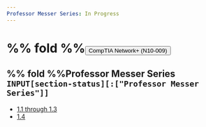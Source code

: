 ```yaml
---
Professor Messer Series: In Progress
---
```

# %% fold %%<button class="section-heading heading-collapse-indicator" role="button"><span class="text"> CompTIA Network+ (N10-009)</span></button>
## %% fold %%<span class="section-sub-heading heading-collapse-indicator">Professor Messer Series</span> `INPUT[section-status][:["Professor Messer Series"]]`
<div class="content-menu">
  <ul>
    <li>
      <a href="obsidian://open?vault=Codepedia&file=CompTIA Network+/Messer/1.1-1.3">
        <span>1.1 through 1.3</span>
      </a>
    </li>
    <li>
      <a href="obsidian://open?vault=Codepedia&file=Beginner/IDE">
        <span>1.4</span>
      </a>
    </li>
  </ul>
</div>
